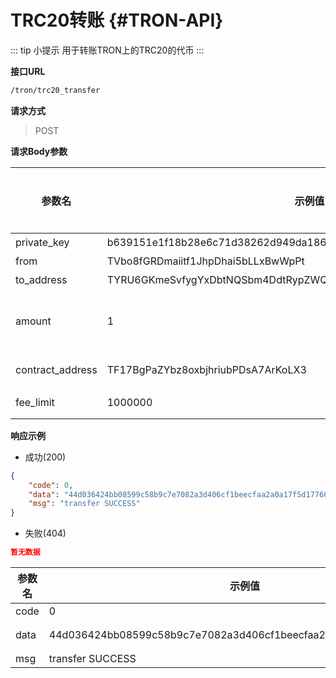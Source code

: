 # TRC20转账 {#TRON-API}

::: tip 小提示
用于转账TRON上的TRC20的代币
:::

**接口URL**

```sh
/tron/trc20_transfer
```

**请求方式**

> POST




**请求Body参数**

| 参数名           | 示例值                                                           | 参数类型 | 是否必填 | 参数描述                       |
| ---------------- | ---------------------------------------------------------------- | -------- | -------- | ------------------------------ |
| private_key      | b639151e1f18b28e6c71d38262d949da1864871d8385a198582d57e06492960b | String   | 是       | -                              |
| from             | TVbo8fGRDmaiitf1JhpDhai5bLLxBwWpPt                               | String   | 是       | -                              |
| to_address       | TYRU6GKmeSvfygYxDbtNQSbm4DdtRypZWQ                               | String   | 是       | -                              |
| amount           | 1                                                                | String   | 是       | 程序自动*1e18 直接传入单位既可 |
| contract_address | TF17BgPaZYbz8oxbjhriubPDsA7ArKoLX3                               | String   | 是       | JST 的合约地址                 |
| fee_limit        | 1000000                                                          | String   | 是       | 100000000  -> 默认1e8          |

**响应示例**

* 成功(200)

```json
{
    "code": 0,
    "data": "44d036424bb08599c58b9c7e7082a3d406cf1beecfaa2a0a17f5d177662f37b5",
    "msg": "transfer SUCCESS"
}
```

* 失败(404)

```json
暂无数据
```

| 参数名 | 示例值                                                           | 参数类型 | 参数描述 |
| ------ | ---------------------------------------------------------------- | -------- | -------- |
| code   | 0                                                                | Number   | -        |
| data   | 44d036424bb08599c58b9c7e7082a3d406cf1beecfaa2a0a17f5d177662f37b5 | String   | 转账Hash |
| msg    | transfer SUCCESS                                                 | String   | -        |
